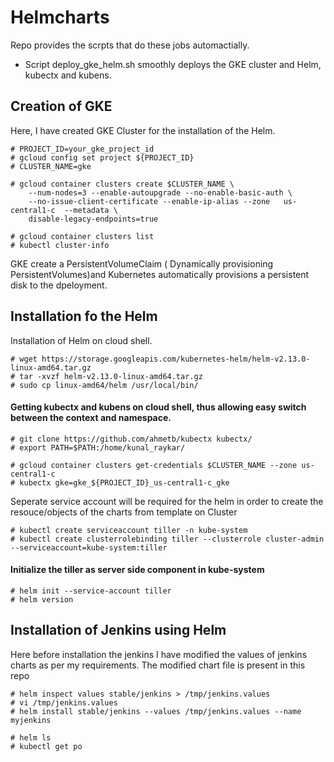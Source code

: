 # Helmcharts

Repo provides the scrpts that do these jobs automactially. 
* Script deploy_gke_helm.sh smoothly deploys the GKE cluster and Helm, kubectx and kubens. 

## Creation of GKE 
Here, I have created GKE Cluster for the installation of the Helm. 

```
# PROJECT_ID=your_gke_project_id
# gcloud config set project ${PROJECT_ID}
# CLUSTER_NAME=gke

# gcloud container clusters create $CLUSTER_NAME \
    --num-nodes=3 --enable-autoupgrade --no-enable-basic-auth \
    --no-issue-client-certificate --enable-ip-alias --zone   us-central1-c  --metadata \
    disable-legacy-endpoints=true
    
# gcloud container clusters list
# kubectl cluster-info   
```	
GKE create a PersistentVolumeClaim ( Dynamically provisioning PersistentVolumes)and Kubernetes automatically provisions a persistent disk to the dpeloyment.

## Installation fo the Helm 

Installation of Helm on cloud shell. 
```
# wget https://storage.googleapis.com/kubernetes-helm/helm-v2.13.0-linux-amd64.tar.gz
# tar -xvzf helm-v2.13.0-linux-amd64.tar.gz
# sudo cp linux-amd64/helm /usr/local/bin/
```
#### Getting kubectx and kubens on cloud shell, thus allowing easy switch between the context and namespace.
```
# git clone https://github.com/ahmetb/kubectx kubectx/
# export PATH=$PATH:/home/kunal_raykar/

# gcloud container clusters get-credentials $CLUSTER_NAME --zone us-central1-c 
# kubectx gke=gke_${PROJECT_ID}_us-central1-c_gke
```
Seperate service account will be required for the helm in order to create the resouce/objects of the charts from template on Cluster
```
# kubectl create serviceaccount tiller -n kube-system 
# kubectl create clusterrolebinding tiller --clusterrole cluster-admin --serviceaccount=kube-system:tiller 
```

#### Initialize the tiller as server side component in kube-system 
```
# helm init --service-account tiller 
# helm version
```
## Installation of Jenkins using Helm 

Here before installation the jenkins I have modified the values of jenkins charts as per my requirements. The modified chart file is present in this repo
```
# helm inspect values stable/jenkins > /tmp/jenkins.values
# vi /tmp/jenkins.values
# helm install stable/jenkins --values /tmp/jenkins.values --name myjenkins 

# helm ls 
# kubectl get po 
```
